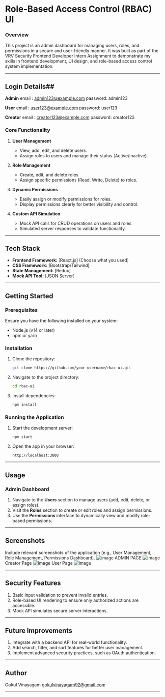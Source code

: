 # **Role-Based Access Control (RBAC) UI**

### **Overview**
This project is an admin dashboard for managing users, roles, and permissions in a secure and user-friendly manner. It was built as part of the VRV Security Frontend Developer Intern Assignment to demonstrate my skills in frontend development, UI design, and role-based access control system implementation.

---
## **Login Details**##
**Admin**
email :  admin123@example.com
password: admin123

**User**
email :  user123@example.com
password: user123

**Creator**
email :  creator123@example.com
password: creator123

### **Core Functionality**
1. **User Management**
   - View, add, edit, and delete users.
   - Assign roles to users and manage their status (Active/Inactive).

2. **Role Management**
   - Create, edit, and delete roles.
   - Assign specific permissions (Read, Write, Delete) to roles.

3. **Dynamic Permissions**
   - Easily assign or modify permissions for roles.
   - Display permissions clearly for better visibility and control.

4. **Custom API Simulation**
   - Mock API calls for CRUD operations on users and roles.
   - Simulated server responses to validate functionality.

---

## **Tech Stack**

- **Frontend Framework:** [React.js] (Choose what you used)
- **CSS Framework:** [Bootstrap/Tailwind]
- **State Management:** [Redux]
- **Mock API Tool:** [JSON Server]

---

## **Getting Started**

### **Prerequisites**
Ensure you have the following installed on your system:
- Node.js (v14 or later)
- npm or yarn

### **Installation**
1. Clone the repository:
   ```bash
   git clone https://github.com/your-username/rbac-ui.git
   ```
2. Navigate to the project directory:
   ```bash
   cd rbac-ui
   ```
3. Install dependencies:
   ```bash
   npm install
   ```

### **Running the Application**
1. Start the development server:
   ```bash
   npm start
   ```
2. Open the app in your browser:
   ```
   http://localhost:3000
   ```

---

## **Usage**

### **Admin Dashboard**
1. Navigate to the **Users** section to manage users (add, edit, delete, or assign roles).
2. Visit the **Roles** section to create or edit roles and assign permissions.
3. Use the **Permissions** interface to dynamically view and modify role-based permissions.

---

## **Screenshots**
Include relevant screenshots of the application (e.g., User Management, Role Management, Permissions Dashboard).
![image](https://github.com/user-attachments/assets/66d237a5-46e3-474c-befa-d6cef18df416)
ADMIN PAGE
![image](https://github.com/user-attachments/assets/c61d3855-8421-4a43-830c-e942602f9991)
Creator Page
![image](https://github.com/user-attachments/assets/8b40c6eb-9e97-4302-97a4-0e03abf8bfd1)
User Page
![image](https://github.com/user-attachments/assets/250e51ab-453c-4f9e-abb8-c66c3cf1c386)

---

## **Security Features**
1. Basic input validation to prevent invalid entries.
2. Role-based UI rendering to ensure only authorized actions are accessible.
3. Mock API simulates secure server interactions.

---

## **Future Improvements**
1. Integrate with a backend API for real-world functionality.
2. Add search, filter, and sort features for better user management.
3. Implement advanced security practices, such as OAuth authentication.
---

## **Author**
Gokul Vinayagam 
gokulvinayagam92@gmail.com

---
